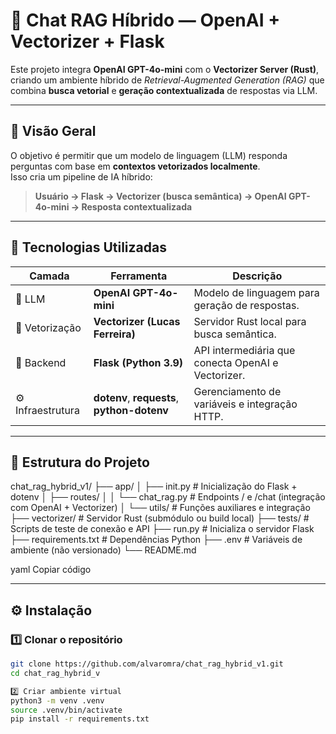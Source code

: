# 🤖 Chat RAG Híbrido — OpenAI + Vectorizer + Flask

Este projeto integra **OpenAI GPT-4o-mini** com o **Vectorizer Server (Rust)**, criando um ambiente híbrido de *Retrieval-Augmented Generation (RAG)* que combina **busca vetorial** e **geração contextualizada** de respostas via LLM.

---

## 🧠 Visão Geral

O objetivo é permitir que um modelo de linguagem (LLM) responda perguntas com base em **contextos vetorizados localmente**.  
Isso cria um pipeline de IA híbrido:

> **Usuário → Flask → Vectorizer (busca semântica) → OpenAI GPT-4o-mini → Resposta contextualizada**

---

## 🚀 Tecnologias Utilizadas

| Camada | Ferramenta | Descrição |
|--------|-------------|-----------|
| 💬 LLM | **OpenAI GPT-4o-mini** | Modelo de linguagem para geração de respostas. |
| 🔎 Vetorização | **Vectorizer (Lucas Ferreira)** | Servidor Rust local para busca semântica. |
| 🧠 Backend | **Flask (Python 3.9)** | API intermediária que conecta OpenAI e Vectorizer. |
| ⚙️ Infraestrutura | **dotenv**, **requests**, **python-dotenv** | Gerenciamento de variáveis e integração HTTP. |

---

## 🧩 Estrutura do Projeto

chat_rag_hybrid_v1/
├── app/
│ ├── init.py # Inicialização do Flask + dotenv
│ ├── routes/
│ │ └── chat_rag.py # Endpoints / e /chat (integração com OpenAI + Vectorizer)
│ └── utils/ # Funções auxiliares e integração
├── vectorizer/ # Servidor Rust (submódulo ou build local)
├── tests/ # Scripts de teste de conexão e API
├── run.py # Inicializa o servidor Flask
├── requirements.txt # Dependências Python
├── .env # Variáveis de ambiente (não versionado)
└── README.md

yaml
Copiar código

---

## ⚙️ Instalação

### 1️⃣ Clonar o repositório
```bash
git clone https://github.com/alvaromra/chat_rag_hybrid_v1.git
cd chat_rag_hybrid_v

2️⃣ Criar ambiente virtual
python3 -m venv .venv
source .venv/bin/activate
pip install -r requirements.txt
